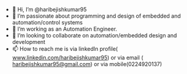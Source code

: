 - 👋 Hi, I’m @haribejishkumar95
- 👀 I’m passionate about programming and design of embedded and automation/control systems
- 🌱 I’m working as an Automation Engineer.
- 💞️ I’m looking to collaborate on automation/embedded design and development
- 📫 How to reach me is via linkedIn profile( www.linkedin.com/haribejishkumar95) or via email ( haribejishkumar95@gmail.com) or via mobile(0224920137)

<!---
haribejishkumar95/haribejishkumar95 is a ✨ special ✨ repository because its `README.md` (this file) appears on your GitHub profile.
You can click the Preview link to take a look at your changes.
--->
